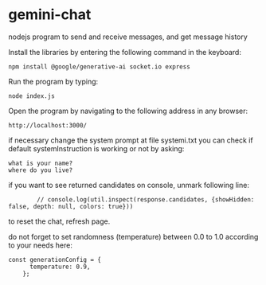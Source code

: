 # gemini-chat
nodejs program to send and receive messages, and get message history

Install the libraries by entering the following command in the keyboard:
```
npm install @google/generative-ai socket.io express
```
Run the program by typing:
```
node index.js
```
Open the program by navigating to the following address in any browser:
```
http://localhost:3000/
``` 
if necessary change the system prompt at file systemi.txt
you can check if default systemInstruction is working or not by asking:
```
what is your name?
where do you live?
``` 
if you want to see returned candidates  on console, unmark following line:
```
		// console.log(util.inspect(response.candidates, {showHidden: false, depth: null, colors: true}))
```

to reset the chat, refresh page.

do not forget to set randomness (temperature) between 0.0 to 1.0 according to your needs here:
```
const generationConfig = {
      temperature: 0.9,
    };
```
